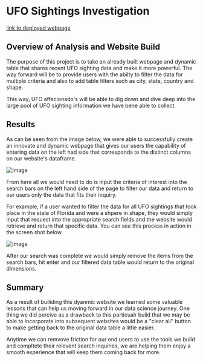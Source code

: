 # UFO Sightings Investigation

[link to deployed webpage](https://titogithub123.github.io/UFOs/)

## Overview of Analysis and Website Build
The purpose of this project is to take an already built webpage and dynamic table that shares recent UFO sighting data and make it more powerful. The way forward will be to provide users with the abilty to filter the data for multiple criteria and also to add table filters such as city, state, country and shape. 

This way, UFO affecionado's will be able to dig down and dive deep into the large pool of UFO sighting information we have bene able to collect. 

## Results

As can be seen from the image below, we were able to successfully create an innovate and dynamic webpage that gives our users the capability of entering data on the left had side that corresponds to the distinct columns on our website's dataframe. 

![image](https://user-images.githubusercontent.com/93171738/164944973-ead5f46c-c56d-4788-a0e9-8af804d528e2.png)

From here all we would need to do is input the criteria of interest into the search bars on the left hand side of the page to filter our data and return to our users only the data that fits their inquiry. 

For example, if a user wanted to filter the data for all UFO sightings that took place in the state of Florida and were a shpere in shape, they would simply input that request into the appropriate search fields and the website would retrieve and return that specific data. You can see this process in action in the screen shot below. 

![image](https://user-images.githubusercontent.com/93171738/164945205-407b2c0b-2b8a-4bb0-9ef9-3bddb0aa6e8b.png)

After our search was complete we would simply remove the items from the search bars, hit enter and our filtered data table would return to the original dimensions. 

## Summary

As a result of builiding this dyanmic website we learned some valuable lessons that can help us moving forward in our data science journey. One thing we did percive as a drawback to this particualr build that we may be able to incorporate into subsequent websites would be a "clear all" button to make getting back to the original data table a little easier.

Anytime we can remvove friction for our end users to use the tools we build and compltete their relevent search inquiries, we are helping them enjoy a smooth experience that will keep them coming back for more. 

